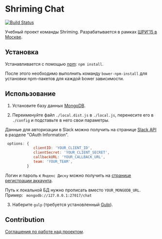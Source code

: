# Shriming Chat
[![Build Status](https://travis-ci.org/shriming/chat.svg)](https://travis-ci.org/shriming/chat)

Учебный проект команды Shriming. Разрабатывается в рамках [ШРИ'15 в Москве](https://academy.yandex.ru/events/shri/).

## Установка

Устанавливается с помощью [npm](https://npmjs.org): `npm install`.

После этого необходимо выполнить команду `bower-npm-install` для установки npm-пакетов для каждой bower зависимости.

## Использование

 1) Установите базу данных [MongoDB](https://www.mongodb.org/).

 2) Переименуйте файл `./local.dist.js` в `./local.js`, перенесите его в `./config` и подставьте в него свои параметры.

Данные для авторизации в Slack можно получить на странице [Slack API](https://api.slack.com/applications) в разделе "OAuth Information".

```javascript
 options: {
             clientID: 'YOUR_CLIENT_ID',
             clientSecret: 'YOUR_CLIENT_SECRET',
             callbackURL: 'YOUR_CALLBACK_URL',
             team: 'YOUR_TEAM',
          }
```
Логин и пароль к `Яндекс Диску` можно получить на [странице регистрации аккаунта](https://disk.yandex.ru).

Путь к локальной БД нужно прописать вместо `YOUR_MONGODB_URL`.
Пример: ` mongodb://127.0.0.1:27017/chat`

 3) Наберите `gulp` (требуется установленный [Gulp](http://gulpjs.com/)).


## Contribution

[Соглашения по работе над проектом](https://github.com/shriming/chat/wiki).
